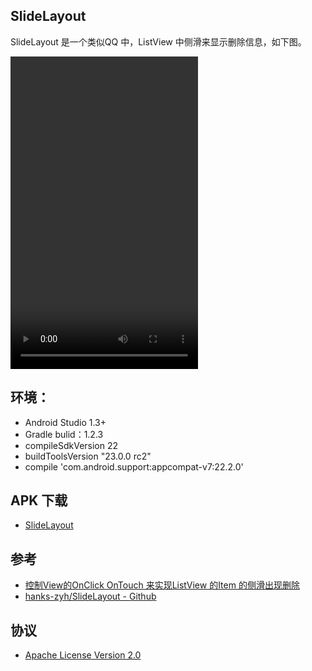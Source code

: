 ## SlideLayout

SlideLayout 是一个类似QQ 中，ListView 中侧滑来显示删除信息，如下图。

<video controls="" autoplay="" name="media" width="300" height=500><source src="http://7ktolw.com1.z0.glb.clouddn.com/yourfilename1.mp4" type="video/mp4"></video>

## 环境：
- Android Studio 1.3+
- Gradle bulid：1.2.3
- compileSdkVersion 22
- buildToolsVersion "23.0.0 rc2"
- compile 'com.android.support:appcompat-v7:22.2.0'

## APK 下载
- [SlideLayout](http://7ktolw.com1.z0.glb.clouddn.com/slide-layout-debug.apk)

## 参考
-  [控制View的OnClick OnTouch 来实现ListView 的Item 的侧滑出现删除](http://blog.csdn.net/hpu_zyh/article/details/44497271)
- [hanks-zyh/SlideLayout - Github](https://github.com/hanks-zyh/SlideLayout)


## 协议
- [Apache License Version 2.0](https://github.com/hanks-zyh/SlideLayout/blob/master/LICENSE)
